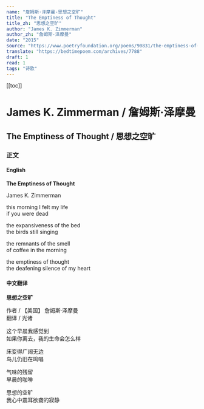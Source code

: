 ```yaml
---
name: "詹姆斯·泽摩曼-思想之空旷"
title: "The Emptiness of Thought"
title_zh: "思想之空旷"
author: "James K. Zimmerman"
author_zh: "詹姆斯·泽摩曼"
date: "2015"
source: "https://www.poetryfoundation.org/poems/90831/the-emptiness-of-thought"
translate: "https://bedtimepoem.com/archives/7788"
draft: 1
read: 1
tags: "诗歌"
---
```


[[toc]]

# James K. Zimmerman / 詹姆斯·泽摩曼

## The Emptiness of Thought / 思想之空旷

### 正文

<!-- tabs:start -->

#### **English**

**The Emptiness of Thought**  

James K. Zimmerman  

this morning I felt my life  
if you were dead  

the expansiveness of the bed  
the birds still singing  

the remnants of the smell  
of coffee in the morning  

the emptiness of thought  
the deafening silence of my heart  

#### **中文翻译**

**思想之空旷**  

作者 / 【美国】 詹姆斯·泽摩曼  
翻译 / 光诸  

这个早晨我感觉到  
如果你离去，我的生命会怎么样  

床变得广阔无边  
鸟儿仍旧在鸣唱  

气味的残留  
早晨的咖啡  

思想的空旷  
我心中震耳欲聋的寂静  

<!-- tabs:end -->
